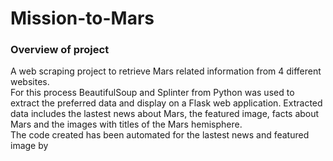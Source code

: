 # Mission-to-Mars

### Overview of project<br>

A web scraping project to retrieve Mars related information from 4 different websites.<br>
For this process BeautifulSoup and Splinter from Python was used to extract the preferred data and display on a Flask web application.  Extracted data includes the lastest news about Mars, the featured image, facts about Mars and the images with titles of the Mars hemisphere. <br>
The code created has been automated for the lastest news and featured image by 
